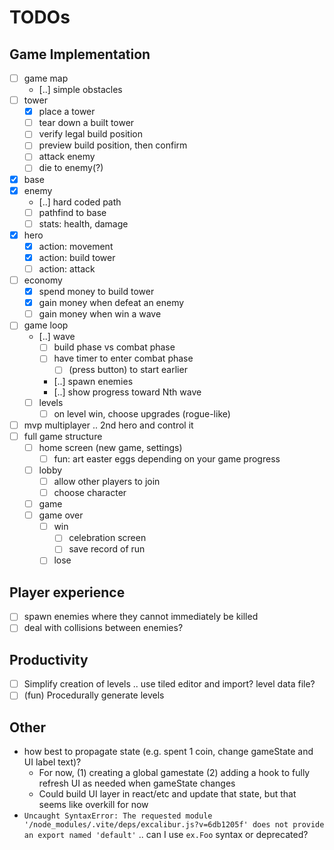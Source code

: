 # TODOs

## Game Implementation

- [ ] game map
  - [..] simple obstacles
- [ ] tower
  - [x] place a tower
  - [ ] tear down a built tower
  - [ ] verify legal build position
  - [ ] preview build position, then confirm
  - [ ] attack enemy
  - [ ] die to enemy(?)
- [x] base
- [x] enemy
  - [..] hard coded path
  - [ ] pathfind to base
  - [ ] stats: health, damage
- [x] hero
  - [x] action: movement
  - [x] action: build tower
  - [ ] action: attack
- [ ] economy
  - [x] spend money to build tower
  - [x] gain money when defeat an enemy
  - [ ] gain money when win a wave
- [ ] game loop
  - [..] wave
    - [ ] build phase vs combat phase
    - [ ] have timer to enter combat phase
      - [ ] (press button) to start earlier
    - [..] spawn enemies
    - [..] show progress toward Nth wave
  - [ ] levels
    - [ ] on level win, choose upgrades (rogue-like)
- [ ] mvp multiplayer .. 2nd hero and control it
- [ ] full game structure
  - [ ] home screen (new game, settings)
    - [ ] fun: art easter eggs depending on your game progress
  - [ ] lobby
    - [ ] allow other players to join
    - [ ] choose character
  - [ ] game
  - [ ] game over
    - [ ] win
      - [ ] celebration screen
      - [ ] save record of run
    - [ ] lose

## Player experience

- [ ] spawn enemies where they cannot immediately be killed
- [ ] deal with collisions between enemies?

## Productivity

- [ ] Simplify creation of levels .. use tiled editor and import? level data file?
- [ ] (fun) Procedurally generate levels

## Other

- how best to propagate state (e.g. spent 1 coin, change gameState and UI label text)?
  - For now, (1) creating a global gamestate (2) adding a hook to fully refresh UI as needed when gameState changes
  - Could build UI layer in react/etc and update that state, but that seems like overkill for now
- `Uncaught SyntaxError: The requested module '/node_modules/.vite/deps/excalibur.js?v=6db1205f' does not provide an export named 'default'` .. can I use `ex.Foo` syntax or deprecated?

